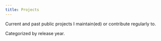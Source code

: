 ```yaml
---
title: Projects
---
```


Current and past public projects I maintain(ed) or contribute regularly to.

Categorized by release year.

<br /><br />
